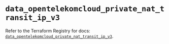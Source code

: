 # `data_opentelekomcloud_private_nat_transit_ip_v3`

Refer to the Terraform Registry for docs: [`data_opentelekomcloud_private_nat_transit_ip_v3`](https://registry.terraform.io/providers/opentelekomcloud/opentelekomcloud/1.36.49/docs/data-sources/private_nat_transit_ip_v3).
